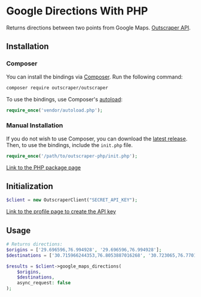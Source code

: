 # Google Directions  With PHP

Returns directions between two points from Google Maps. [Outscraper API](https://app.outscraper.cloud/api-docs#tag/Google/paths/~1maps~1directions/get).

## Installation

### Composer

You can install the bindings via [Composer](http://getcomposer.org/). Run the following command:

```bash
composer require outscraper/outscraper
```

To use the bindings, use Composer's [autoload](https://getcomposer.org/doc/01-basic-usage.md#autoloading):

```php
require_once('vendor/autoload.php');
```

### Manual Installation

If you do not wish to use Composer, you can download the [latest release](https://github.com/outscraper/outscraper-php/releases). Then, to use the bindings, include the `init.php` file.

```php
require_once('/path/to/outscraper-php/init.php');
```
[Link to the PHP package page](https://packagist.org/packages/outscraper/outscraper)

## Initialization
```php
$client = new OutscraperClient("SECRET_API_KEY");
```
[Link to the profile page to create the API key](https://app.outscraper.com/profile)

## Usage

```php
# Returns directions:
$origins = ['29.696596,76.994928', '29.696596,76.994928'];
$destinations = ['30.715966244353,76.8053887016268', '30.723065,76.770169'];

$results = $client->google_maps_directions(
    $origins,
    $destinations,
    async_request: false
);

```
